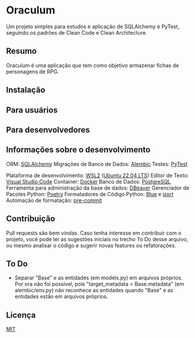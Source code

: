 # Oraculum
Um projeto simples para estudos e aplicação de SQLAlchemy e PyTest, seguindo os padrões de Clean Code e Clean Architecture.

## Resumo
Oraculum é uma aplicação que tem como objetivo armazenar fichas de personagens de RPG.

## Instalação

## Para usuários

## Para desenvolvedores

## Informações sobre o desenvolvimento
ORM: [SQLAlchemy](https://www.sqlalchemy.org/)
Migrações de Banco de Dados: [Alembic](https://alembic.sqlalchemy.org/en/latest/)
Testes: [PyTest](https://docs.pytest.org/en/7.3.x/)

Plataforma de desenvolvimento: [WSL2](https://learn.microsoft.com/pt-br/windows/wsl/install) ([Ubuntu 22.04 LTS](https://releases.ubuntu.com/jammy/))
Editor de Texto: [Visual Studio Code](https://code.visualstudio.com/)
Container: [Docker](https://www.docker.com/)
Banco de Dados: [PostgreSQL](https://www.postgresql.org/)
Ferramenta para administração da base de dados: [DBeaver](https://dbeaver.io/download/)
Gerenciador de Pacotes Python: [Poetry](https://python-poetry.org/)
Formatadores de Código Python: [Blue](https://blue.readthedocs.io/en/latest/) e [isort](https://pycqa.github.io/isort/)
Automação de formatação: [pre-commit](https://pre-commit.com/)

## Contribuição
Pull requests são bem vindas. Caso tenha interesse em contribuir com o projeto, você pode ler as sugestões iniciais no trecho To Do desse arquivo, ou mesmo analisar o código e sugerir novas features ou refatorações.

## To Do
- Separar "Base" e as entidades (em models.py) em arquivos próprios. Por ora não foi possível, pois "target_metadata = Base.metadata" (em alembic/env.py) não reconhece as entidades quando "Base" e as entidades estão em arquivos próprios.

## Licença

[MIT](https://choosealicense.com/licenses/mit/)